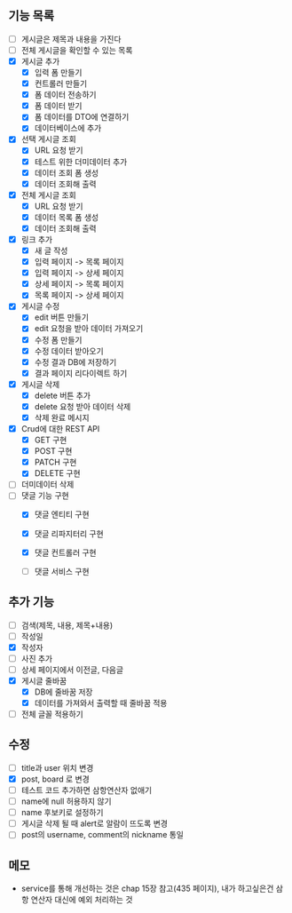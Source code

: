 ## 기능 목록
- [ ] 게시글은 제목과 내용을 가진다
- [ ] 전체 게시글을 확인할 수 있는 목록
- [x] 게시글 추가
  - [x] 입력 폼 만들기
  - [x] 컨트롤러 만들기
  - [x] 폼 데이터 전송하기
  - [x] 폼 데이터 받기
  - [x] 폼 데이터를 DTO에 연결하기
  - [x] 데이터베이스에 추가
- [x] 선택 게시글 조회
  - [x] URL 요청 받기
  - [x] 테스트 위한 더미데이터 추가
  - [x] 데이터 조회 폼 생성
  - [x] 데이터 조회해 출력
- [x] 전체 게시글 조회
  - [x] URL 요청 받기
  - [x] 데이터 목록 폼 생성
  - [x] 데이터 조회해 출력
- [x] 링크 추가
  - [x] 새 글 작성 
  - [X] 입력 페이지 -> 목록 페이지
  - [x] 입력 페이지 -> 상세 페이지
  - [x] 상세 페이지 -> 목록 페이지
  - [x] 목록 페이지 -> 상세 페이지
- [x] 게시글 수정
  - [x] edit 버튼 만들기
  - [x] edit 요청을 받아 데이터 가져오기
  - [x] 수정 폼 만들기
  - [x] 수정 데이터 받아오기
  - [x] 수정 결과 DB에 저장하기
  - [x] 결과 페이지 리다이렉트 하기
- [x] 게시글 삭제
  - [x] delete 버튼 추가
  - [x] delete 요청 받아 데이터 삭제
  - [x] 삭제 완료 메시지
- [x] Crud에 대한 REST API
  - [x] GET 구현
  - [x] POST 구현
  - [x] PATCH 구현
  - [x] DELETE 구현
- [ ] 더미데이터 삭제
- [ ] 댓글 기능 구현
  - [x] 댓글 엔티티 구현
  - [x] 댓글 리파지터리 구현
  - [x] 댓글 컨트롤러 구현
  - [ ] 댓글 서비스 구현


## 추가 기능
- [ ] 검색(제목, 내용, 제목+내용)
- [ ] 작성일
- [x] 작성자
- [ ] 사진 추가
- [ ] 상세 페이지에서 이전글, 다음글
- [x] 게시글 줄바꿈
  - [x] DB에 줄바꿈 저장
  - [x] 데이터를 가져와서 출력할 때 줄바꿈 적용
- [ ] 전체 글꼴 적용하기

## 수정
- [ ] title과 user 위치 변경
- [x] post, board 로 변경
- [ ] 테스트 코드 추가하면 삼항연산자 없애기
- [ ] name에 null 허용하지 않기
- [ ] name 후보키로 설정하기
- [ ] 게시글 삭제 될 때 alert로 알람이 뜨도록 변경
- [ ] post의 username, comment의 nickname 통일

## 메모
- service를 통해 개선하는 것은 chap 15장 참고(435 페이지), 내가 하고싶은건 삼항 연산자 대신에 예외 처리하는 것